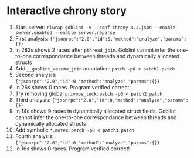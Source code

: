# Interactive chrony story

1. Start server: `rlwrap goblint -v --conf chrony-4.2.json --enable server.enabled --enable server.reparse`
2. First analysis: `{"jsonrpc":"2.0","id":0,"method":"analyze","params":{}}`
3. In 282s shows 2 races after `pthread_join`. Goblint cannot infer the one-to-one correspondance between threads and dynamically allocated structs
4. Add `__goblint_assume_join` annotation: `patch -p0 < patch1.patch`
5. Second analysis: `{"jsonrpc":"2.0","id":0,"method":"analyze","params":{}}`
6. In 26s shows 0 races. Program verified correct!
7. Try removing global `privops_lock`: `patch -p0 < patch2.patch`
8. Third analysis: `{"jsonrpc":"2.0","id":0,"method":"analyze","params":{}}`
9. In 14s shows 9 races in dynamically allocated struct fields. Goblint cannot infer the one-to-one correspondance between threads and dynamically allocated structs
10. Add symbolic `*.mutex`: `patch -p0 < patch3.patch`
11. Fourth analysis: `{"jsonrpc":"2.0","id":0,"method":"analyze","params":{}}`
12. In 16s shows 0 races. Program verified correct!
